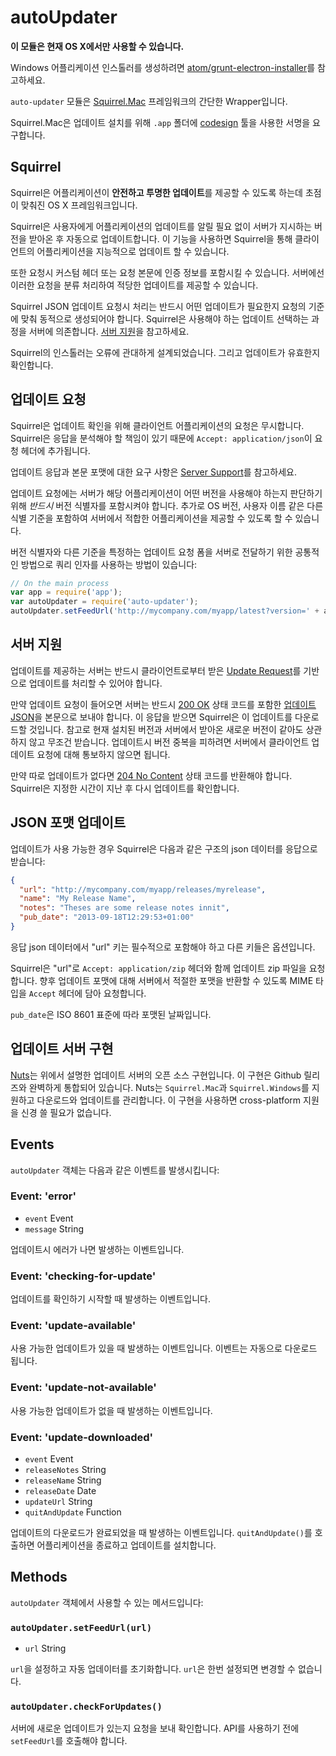 ﻿# autoUpdater

**이 모듈은 현재 OS X에서만 사용할 수 있습니다.**

Windows 어플리케이션 인스톨러를 생성하려면 [atom/grunt-electron-installer](https://github.com/atom/grunt-electron-installer)를 참고하세요.

`auto-updater` 모듈은 [Squirrel.Mac](https://github.com/Squirrel/Squirrel.Mac) 프레임워크의 간단한 Wrapper입니다.

Squirrel.Mac은 업데이트 설치를 위해 `.app` 폴더에
[codesign](https://developer.apple.com/library/mac/documentation/Darwin/Reference/ManPages/man1/codesign.1.html)
툴을 사용한 서명을 요구합니다.

## Squirrel

Squirrel은 어플리케이션이 **안전하고 투명한 업데이트**를 제공할 수 있도록 하는데 초점이 맞춰진 OS X 프레임워크입니다.

Squirrel은 사용자에게 어플리케이션의 업데이트를 알릴 필요 없이 서버가 지시하는 버전을 받아온 후 자동으로 업데이트합니다.
이 기능을 사용하면 Squirrel을 통해 클라이언트의 어플리케이션을 지능적으로 업데이트 할 수 있습니다.

또한 요청시 커스텀 헤더 또는 요청 본문에 인증 정보를 포함시킬 수 있습니다.
서버에선 이러한 요청을 분류 처리하여 적당한 업데이트를 제공할 수 있습니다.

Squirrel JSON 업데이트 요청시 처리는 반드시 어떤 업데이트가 필요한지 요청의 기준에 맞춰 동적으로 생성되어야 합니다.
Squirrel은 사용해야 하는 업데이트 선택하는 과정을 서버에 의존합니다. [서버 지원](#server-support)을 참고하세요.

Squirrel의 인스톨러는 오류에 관대하게 설계되었습니다. 그리고 업데이트가 유효한지 확인합니다.

## 업데이트 요청

Squirrel은 업데이트 확인을 위해 클라이언트 어플리케이션의 요청은 무시합니다.
Squirrel은 응답을 분석해야 할 책임이 있기 때문에 `Accept: application/json`이 요청 헤더에 추가됩니다.

업데이트 응답과 본문 포맷에 대한 요구 사항은 [Server Support](#server-support)를 참고하세요.

업데이트 요청에는 서버가 해당 어플리케이션이 어떤 버전을 사용해야 하는지 판단하기 위해 *반드시* 버전 식별자를 포함시켜야 합니다.
추가로 OS 버전, 사용자 이름 같은 다른 식별 기준을 포함하여 서버에서 적합한 어플리케이션을 제공할 수 있도록 할 수 있습니다.

버전 식별자와 다른 기준을 특정하는 업데이트 요청 폼을 서버로 전달하기 위한 공통적인 방법으로 쿼리 인자를 사용하는 방법이 있습니다:

```javascript
// On the main process
var app = require('app');
var autoUpdater = require('auto-updater');
autoUpdater.setFeedUrl('http://mycompany.com/myapp/latest?version=' + app.getVersion());
```

## 서버 지원

업데이트를 제공하는 서버는 반드시 클라이언트로부터 받은 [Update Request](#update-requests)를 기반으로 업데이트를 처리할 수 있어야 합니다.

만약 업데이트 요청이 들어오면 서버는 반드시 [200 OK](http://tools.ietf.org/html/rfc2616#section-10.2.1) 상태 코드를 포함한
[업데이트 JSON](#update-json-format)을 본문으로 보내야 합니다.
이 응답을 받으면 Squirrel은 이 업데이트를 다운로드할 것입니다. 참고로 현재 설치된 버전과 서버에서 받아온 새로운 버전이 같아도 상관하지 않고 무조건 받습니다.
업데이트시 버전 중복을 피하려면 서버에서 클라이언트 업데이트 요청에 대해 통보하지 않으면 됩니다.

만약 따로 업데이트가 없다면 [204 No Content](http://tools.ietf.org/html/rfc2616#section-10.2.5) 상태 코드를 반환해야 합니다.
Squirrel은 지정한 시간이 지난 후 다시 업데이트를 확인합니다.

## JSON 포맷 업데이트

업데이트가 사용 가능한 경우 Squirrel은 다음과 같은 구조의 json 데이터를 응답으로 받습니다:

```json
{
  "url": "http://mycompany.com/myapp/releases/myrelease",
  "name": "My Release Name",
  "notes": "Theses are some release notes innit",
  "pub_date": "2013-09-18T12:29:53+01:00"
}
```

응답 json 데이터에서 "url" 키는 필수적으로 포함해야 하고 다른 키들은 옵션입니다.

Squirrel은 "url"로 `Accept: application/zip` 헤더와 함께 업데이트 zip 파일을 요청합니다.
향후 업데이트 포맷에 대해 서버에서 적절한 포맷을 반환할 수 있도록 MIME 타입을 `Accept` 헤더에 담아 요청합니다.

`pub_date`은 ISO 8601 표준에 따라 포맷된 날짜입니다.

## 업데이트 서버 구현

[Nuts](https://github.com/GitbookIO/nuts)는 위에서 설명한 업데이트 서버의 오픈 소스 구현입니다.
이 구현은 Github 릴리즈와 완벽하게 통합되어 있습니다. Nuts는 `Squirrel.Mac`과 `Squirrel.Windows`를 지원하고 다운로드와 업데이트를 관리합니다.
이 구현을 사용하면 cross-platform 지원을 신경 쓸 필요가 없습니다.

## Events

`autoUpdater` 객체는 다음과 같은 이벤트를 발생시킵니다:

### Event: 'error'

* `event` Event
* `message` String

업데이트시 에러가 나면 발생하는 이벤트입니다.

### Event: 'checking-for-update'

업데이트를 확인하기 시작할 때 발생하는 이벤트입니다.

### Event: 'update-available'

사용 가능한 업데이트가 있을 때 발생하는 이벤트입니다. 이벤트는 자동으로 다운로드 됩니다.

### Event: 'update-not-available'

사용 가능한 업데이트가 없을 때 발생하는 이벤트입니다.

### Event: 'update-downloaded'

* `event` Event
* `releaseNotes` String
* `releaseName` String
* `releaseDate` Date
* `updateUrl` String
* `quitAndUpdate` Function

업데이트의 다운로드가 완료되었을 때 발생하는 이벤트입니다. `quitAndUpdate()`를 호출하면 어플리케이션을 종료하고 업데이트를 설치합니다.

## Methods

`autoUpdater` 객체에서 사용할 수 있는 메서드입니다:

### `autoUpdater.setFeedUrl(url)`

* `url` String

`url`을 설정하고 자동 업데이터를 초기화합니다. `url`은 한번 설정되면 변경할 수 없습니다.

### `autoUpdater.checkForUpdates()`

서버에 새로운 업데이트가 있는지 요청을 보내 확인합니다. API를 사용하기 전에 `setFeedUrl`를 호출해야 합니다.
